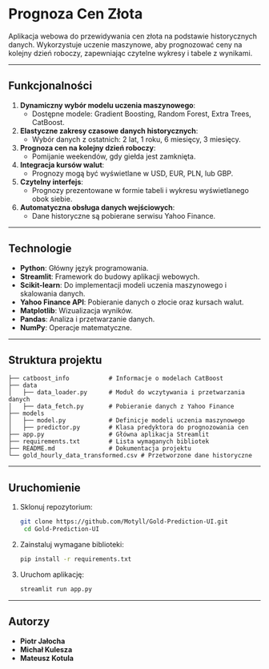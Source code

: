 # **Prognoza Cen Złota**

Aplikacja webowa do przewidywania cen złota na podstawie historycznych danych. Wykorzystuje uczenie maszynowe, aby prognozować ceny na kolejny dzień roboczy, zapewniając czytelne wykresy i tabele z wynikami.

---

## **Funkcjonalności**
1. **Dynamiczny wybór modelu uczenia maszynowego**:
   - Dostępne modele: Gradient Boosting, Random Forest, Extra Trees, CatBoost.
2. **Elastyczne zakresy czasowe danych historycznych**:
   - Wybór danych z ostatnich: 2 lat, 1 roku, 6 miesięcy, 3 miesięcy.
3. **Prognoza cen na kolejny dzień roboczy**:
   - Pomijanie weekendów, gdy giełda jest zamknięta.
4. **Integracja kursów walut**:
   - Prognozy mogą być wyświetlane w USD, EUR, PLN, lub GBP.
5. **Czytelny interfejs**:
   - Prognozy prezentowane w formie tabeli i wykresu wyświetlanego obok siebie.
6. **Automatyczna obsługa danych wejściowych**:
   - Dane historyczne są pobierane serwisu Yahoo Finance.

---

## **Technologie**
- **Python**: Główny język programowania.
- **Streamlit**: Framework do budowy aplikacji webowych.
- **Scikit-learn**: Do implementacji modeli uczenia maszynowego i skalowania danych.
- **Yahoo Finance API**: Pobieranie danych o złocie oraz kursach walut.
- **Matplotlib**: Wizualizacja wyników.
- **Pandas**: Analiza i przetwarzanie danych.
- **NumPy**: Operacje matematyczne.

---
   
## **Struktura projektu**
```
├── catboost_info           # Informacje o modelach CatBoost
├── data
│   ├── data_loader.py      # Moduł do wczytywania i przetwarzania danych
│   ├── data_fetch.py       # Pobieranie danych z Yahoo Finance
├── models
│   ├── model.py            # Definicje modeli uczenia maszynowego
│   ├── predictor.py        # Klasa predyktora do prognozowania cen
├── app.py                  # Główna aplikacja Streamlit
├── requirements.txt        # Lista wymaganych bibliotek
├── README.md               # Dokumentacja projektu
└── gold_hourly_data_transformed.csv # Przetworzone dane historyczne
```

---

## **Uruchomienie**

1. Sklonuj repozytorium:
   ```bash
   git clone https://github.com/Motyll/Gold-Prediction-UI.git
    cd Gold-Prediction-UI
    ```
2. Zainstaluj wymagane biblioteki:

    ```bash
    pip install -r requirements.txt
    ```
3. Uruchom aplikację:

    ```bash
    streamlit run app.py
    ```
   
---

## **Autorzy**
- **Piotr Jałocha**
- **Michał Kulesza**
- **Mateusz Kotula**